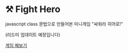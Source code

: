 # ⚒️ Fight Hero

javascript class 문법으로 만들어본 미니게임
"싸워라 히어로!"

(리드미 업데이트 예정입니다)

[게임 해보기](https://yeaseula.github.io/FightHero/)
